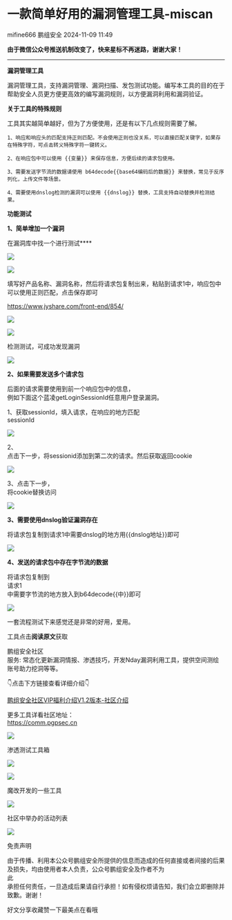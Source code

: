 #  一款简单好用的漏洞管理工具-miscan   
mifine666  鹏组安全   2024-11-09 11:49  
  
**由于微信公众号推送机制改变了，快来星标不再迷路，谢谢大家！**  
  
****  
**漏洞管理工具**  
  
漏洞管理工具，支持漏洞管理、漏洞扫描、发包测试功能。编写本工具的目的在于帮助安全人员更方便更高效的编写漏洞规则，以方便漏洞利用和漏洞验证。  
  
**关于工具的特殊规则**  
  
工具其实越简单越好，但为了方便使用，还是有以下几点规则需要了解。  
```
1、响应和响应头的匹配支持正则匹配。不会使用正则也没关系，可以直接匹配关键字，如果存在特殊字符，可点击转义特殊字符一键转义。

2、在响应包中可以使用 {{变量}} 来保存信息，方便后续的请求包使用。

3、需要发送字节流的数据请使用 b64decode{{base64编码后的数据}} 来替换，常见于反序列化，上传文件等场景。

4、需要使用dnslog检测的漏洞可以使用 {{dnslog}} 替换，工具支持自动替换并检测结果。
```  
  
**功能测试**  
  
**1、简单增加一个漏洞**  
  
在漏洞库中找一个进行测试****  
  
![](https://mmbiz.qpic.cn/sz_mmbiz_png/0YvAy5BgkyP3asA0uib1tvbudB4Jlics92x9nHdNAzYxtETCLrsD3wg51LG9xsrTicAVibjb7653qcTWB8k92hGiadg/640?wx_fmt=png&from=appmsg "")  
  
![](https://mmbiz.qpic.cn/sz_mmbiz_png/0YvAy5BgkyP3asA0uib1tvbudB4Jlics92tG6Y84ciaDmIAoQxOxc2s3NJANGibpxmOTzibxVp8ib4FkzTMl2mxjH8oQ/640?wx_fmt=png&from=appmsg "")  
  
填写好产品名称、漏洞名称，然后将请求包复制出来，粘贴到请求1中，响应包中可以使用正则匹配，点击保存即可  
  
https://www.jyshare.com/front-end/854/  
  
![](https://mmbiz.qpic.cn/sz_mmbiz_png/0YvAy5BgkyP3asA0uib1tvbudB4Jlics92br22xCwXbqnCL8c6BuKqPBbAPibO86icX0bWJgKSb3pRFkQKHZqVG9Bw/640?wx_fmt=png&from=appmsg "")  
  
![](https://mmbiz.qpic.cn/sz_mmbiz_png/0YvAy5BgkyP3asA0uib1tvbudB4Jlics92rotFurog17g5gmhV12uddJvSykPL2CamNLrb72OUn6G683ibJbcpkRg/640?wx_fmt=png&from=appmsg "")  
  
检测测试，可成功发现漏洞  
  
![](https://mmbiz.qpic.cn/sz_mmbiz_png/0YvAy5BgkyP3asA0uib1tvbudB4Jlics92j4JKdhRHgE9auqk7eibYIYPzWlSic2Mox0JugiaPbUYxcGQWhbucdsRhw/640?wx_fmt=png&from=appmsg "")  
  
**2、如果需要发送多个请求包**  
  
后面的请求需要使用到前一个响应包中的信息，  
例如下面这个蓝凌getLoginSessionId任意用户登录漏洞。  
  
1、获取sessionId，填入请求，在响应的地方匹配  
sessionId  
  
![](https://mmbiz.qpic.cn/sz_mmbiz_png/0YvAy5BgkyP3asA0uib1tvbudB4Jlics92Igq04Ms2HzIlev6hTtb2ArRbRibHT9HPzohcPpL9AYlUvIzI52QAJiaQ/640?wx_fmt=png&from=appmsg "")  
  
2、  
点击下一步，将sessionid添加到第二次的请求。然后获取返回cookie  
  
![](https://mmbiz.qpic.cn/sz_mmbiz_png/0YvAy5BgkyP3asA0uib1tvbudB4Jlics92TMXfHkj26fjVCFSYt8Owic1JajMUiauibr6AJSbYlbGfCM4iaN0qcua2pA/640?wx_fmt=png&from=appmsg "")  
  
3、点击下一步，  
将cookie替换访问  
  
![](https://mmbiz.qpic.cn/sz_mmbiz_png/0YvAy5BgkyP3asA0uib1tvbudB4Jlics92oYTV4pic6O3TPFHtN1eA0J7TeuZWYLBtxSUib28AZCWAn0FcIJKYNGlw/640?wx_fmt=png&from=appmsg "")  
  
**3、需要使用dnslog验证漏洞存在**  
  
将请求包复制到请求1中需要dnslog的地方用{{dnslog地址}}即可  
  
![](https://mmbiz.qpic.cn/sz_mmbiz_png/0YvAy5BgkyP3asA0uib1tvbudB4Jlics92MMc4c4IIiagaR8RRKDdhSnhnNa8PDWWvkZRkyIUud2pcibEeibPqFAZibg/640?wx_fmt=png&from=appmsg "")  
  
**4、发送的请求包中存在字节流的数据**  
  
将请求包复制到  
请求1  
中需要字节流的地方放入到b64decode{{中}}即可  
  
![](https://mmbiz.qpic.cn/sz_mmbiz_png/0YvAy5BgkyP3asA0uib1tvbudB4Jlics92BOiaUhZiafkicNlSK8lZq3HdbTq6aNcIoRl5PV0UBZYicicgsQmr5NEuU0w/640?wx_fmt=png&from=appmsg "")  
  
一套流程测试下来感觉还是非常的好用，爱用。  
  
工具点击**阅读原文**获取  
  
鹏组安全社区  
服务: 常态化更新漏洞情报、渗透技巧，开发Nday漏洞利用工具，提供空间测绘  
账号助力挖洞等等。  
  
👇点击下方链接查看详细介绍👇  
  
[鹏组安全社区VIP福利介绍V1.2版本-社区介绍](http://mp.weixin.qq.com/s?__biz=Mzg5NDU3NDA3OQ==&mid=2247490425&idx=1&sn=25a8d41abbf66fd731cd18d6d1c359f0&chksm=c01cd7e9f76b5eff49eaae3e20809e744b3ec40227169c54a203e1af6b867d42f7a2bdf988f1&scene=21#wechat_redirect)  
  
  
更多工具详看社区地址：  
https://comm.pgpsec.cn  
  
![](https://mmbiz.qpic.cn/sz_mmbiz_png/0YvAy5BgkyN92OtiagxgUpDAeq8RbcPacH8L82CwLzHtvucDrP1RrgfzeUYY8cS4WHk8niap3jKZzys9wK5oHB9w/640?wx_fmt=other&from=appmsg&wxfrom=5&wx_lazy=1&wx_co=1&tp=webp "")  
  
渗透测试工具箱  
  
![](https://mmbiz.qpic.cn/sz_mmbiz_png/0YvAy5BgkyNpkpFgujbn9mggiaJFKVwCUsIJSmTmdYeicjEeXI5D0BsnhVhoN1J0utVTh13scPl1BibVl0DL9aKmA/640?wx_fmt=other&from=appmsg&wxfrom=5&wx_lazy=1&wx_co=1&tp=webp "")  
  
![](https://mmbiz.qpic.cn/sz_mmbiz_png/0YvAy5BgkyNpkpFgujbn9mggiaJFKVwCUuQZTicZgpNYl9bNH5AZ9LS0lGDuqZbsXGL0256vJbbiaRysUuqaFThIw/640?wx_fmt=other&from=appmsg&wxfrom=5&wx_lazy=1&wx_co=1&tp=webp "")  
  
魔改开发的一些工具  
  
![](https://mmbiz.qpic.cn/sz_mmbiz_png/0YvAy5BgkyNpkpFgujbn9mggiaJFKVwCU04KZia6diapxZaib8ksGpyCfQDoia1TVrnaf6AJn5pQe9OEYbVoN3Y5WHw/640?wx_fmt=other&from=appmsg&wxfrom=5&wx_lazy=1&wx_co=1&tp=webp "")  
  
社区中举办的活动列表  
  
![](https://mmbiz.qpic.cn/sz_mmbiz_png/0YvAy5BgkyN92OtiagxgUpDAeq8RbcPacMia7NDpiagkVUILjzUYrd09EYq1aLRAibTRoszh0HrGfJEBibJIZibicBwsw/640?wx_fmt=other&from=appmsg&wxfrom=5&wx_lazy=1&wx_co=1&tp=webp "")  
  
  
免责声明  
  
由于传播、利用本公众号鹏组安全所提供的信息而造成的任何直接或者间接的后果及损失，均由使用者本人负责，公众号鹏组安全及作者不为  
此  
承担任何责任，一旦造成后果请自行承担！如有侵权烦请告知，我们会立即删除并致歉。谢谢！  
  
好文分享收藏赞一下最美点在看哦  
  
